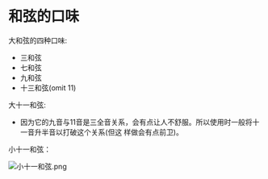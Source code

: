 # 和弦的口味

大和弦的四种口味:

- 三和弦
- 七和弦
- 九和弦
- 十三和弦(omit 11)

大十一和弦:

- 因为它的九音与11音是三全音关系，会有点让人不舒服。所以使用时一般将十一音升半音以打破这个关系(但这
  样做会有点前卫)。

小十一和弦：

![小十一和弦.png](image/小十一和弦.png)
